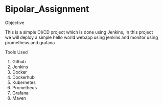 # Bipolar_Assignment
Objective

This is a simple CI/CD project which is done using Jenkins, In this project we will deploy a simple hello world webapp using jenkins and monitor using prometheus and grafana

Tools Used

1. Github
2. Jenkins
3. Docker
4. Dockerhub
5. Kubernetes
6. Prometheus
7. Grafana
8. Maven 
